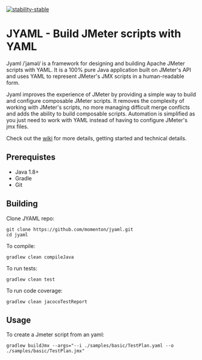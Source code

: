 [![stability-stable](https://img.shields.io/badge/stability-stable-green.svg)](https://github.com/emersion/stability-badges#stable)

# JYAML - Build JMeter scripts with YAML
Jyaml /ˈjaməl/ is a framework for designing and building Apache JMeter scripts with YAML. It is a 100% pure Java application built
on JMeter's API and uses YAML to represent JMeter's JMX scripts in a human-readable form.

Jyaml improves the experience of JMeter by providing a simple way to build and configure composable JMeter scripts. It removes the complexity of working with JMeter's scripts, no more managing difficult merge conflicts and adds the ability to build composable scripts. Automation is simplified as you just need to work with YAML instead of having to configure JMeter's jmx files.

Check out the [wiki](https://github.com/momenton/jyaml/wiki) for more details, getting started and technical details. 
 

## Prerequistes

* Java 1.8+
* Gradle
* Git

## Building
Clone JYAML repo:
```
git clone https://github.com/momenton/jyaml.git
cd jyaml
```

To compile:
```
gradlew clean compileJava
```

To run tests:
```
gradlew clean test
```

To run code coverage:
```
gradlew clean jacocoTestReport
```

## Usage
To create a Jmeter script from an yaml:
```
gradlew buildJmx --args="--i ./samples/basic/TestPlan.yaml --o ./samples/basic/TestPlan.jmx"
```
